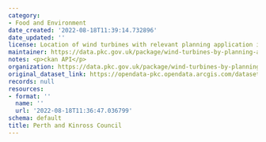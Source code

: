 ```yaml
---
category:
- Food and Environment
date_created: '2022-08-18T11:39:14.732896'
date_updated: ''
license: Location of wind turbines with relevant planning application information.
maintainer: https://data.pkc.gov.uk/package/wind-turbines-by-planning-application
notes: <p>ckan API</p>
organization: https://data.pkc.gov.uk/package/wind-turbines-by-planning-application
original_dataset_link: https://opendata-pkc.opendata.arcgis.com/datasets/bbb233741cc54ad9bf545ac30cf908f6_0.zip?outSR=%7B%22latestWkid%22%3A27700%2C%22wkid%22%3A27700%7D
records: null
resources:
- format: ''
  name: ''
  url: '2022-08-18T11:36:47.036799'
schema: default
title: Perth and Kinross Council
---
```

